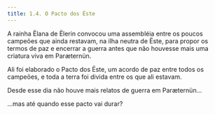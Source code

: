 ```yaml
---
title: 1.4. O Pacto dos Ëste
---
```


A rainha Ëlana de Ëlerin convocou uma assembléia entre os poucos campeões que ainda restavam, na ilha neutra de Ëste, para propor os termos de paz e encerrar a guerra antes que não houvesse mais uma criatura viva em Paræternün.

Ali foi elaborado o Pacto dos Ëste, um acordo de paz entre todos os campeões, e toda a terra foi divida entre os que ali estavam.

Desde esse dia não houve mais relatos de guerra em Paræternün...

...mas até quando esse pacto vai durar?